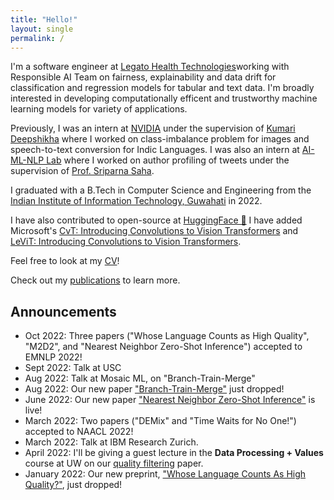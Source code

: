 ```yaml
---
title: "Hello!"
layout: single
permalink: /
---
```


I'm a software engineer at [Legato Health Technologies](https://www.legato.com)working with Responsible AI Team on fairness, explainability and data drift for classification and regression models for tabular and text data. I'm broadly interested in developing computationally efficent and trustworthy machine learning models for variety of applications.

Previously, I was an intern at [NVIDIA](https://www.nvidia.com/) under the supervision of [Kumari Deepshikha](https://www.linkedin.com/in/deepkshikha/) where I worked on class-imbalance problem for images and speech-to-text conversion for Indic Languages. I was also an intern at [AI-ML-NLP Lab](https://www.iitp.ac.in/~ai-nlp-ml/) where I worked on author profiling of tweets under the supervision of [Prof. Sriparna Saha](https://www.iitp.ac.in/~sriparna/).

I graduated with a B.Tech in Computer Science and Engineering from the [Indian Institute of Information Technology, Guwahati](https://www.iiitg.ac.in/) in 2022.

I have also contributed to open-source at [HuggingFace 🤗](https://huggingface.co/) I have added Microsoft's [CvT: Introducing Convolutions to Vision Transformers](https://huggingface.co/docs/transformers/model_doc/cvt) and [LeViT: Introducing Convolutions to Vision Transformers](https://huggingface.co/docs/transformers/model_doc/levit).

Feel free to look at my [CV](https://anaman.io/assests/NamanCV.pdf)!


Check out my [publications](https://anaman.io/publications/) to learn more.

## Announcements
* Oct 2022: Three papers ("Whose Language Counts as High Quality", "M2D2", and "Nearest Neighbor Zero-Shot Inference") accepted to EMNLP 2022!
* Sept 2022: Talk at USC
* Aug 2022: Talk at Mosaic ML, on "Branch-Train-Merge"
* Aug 2022: Our new paper ["Branch-Train-Merge"](https://arxiv.org/abs/2208.03306) just dropped!
* June 2022: Our new paper ["Nearest Neighbor Zero-Shot Inference"](https://suchin.io/assets/knnprompt.pdf) is live!
* March 2022: Two papers ("DEMix" and "Time Waits for No One!") accepted to NAACL 2022!
* March 2022: Talk at IBM Research Zurich.
* April 2022: I'll be giving a guest lecture in the **Data Processing + Values** course at UW on our [quality filtering](https://arxiv.org/abs/2201.10474) paper.
* January 2022: Our new preprint, ["Whose Language Counts As High Quality?"](https://arxiv.org/abs/2201.10474), just dropped!
